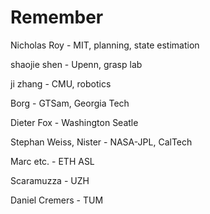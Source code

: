 # Remember

Nicholas Roy - MIT, planning, state estimation

shaojie shen - Upenn, grasp lab

ji zhang - CMU, robotics

Borg - GTSam, Georgia Tech

Dieter Fox - Washington Seatle

Stephan Weiss, Nister - NASA-JPL, CalTech

Marc etc. - ETH ASL

Scaramuzza -  UZH

Daniel Cremers - TUM


